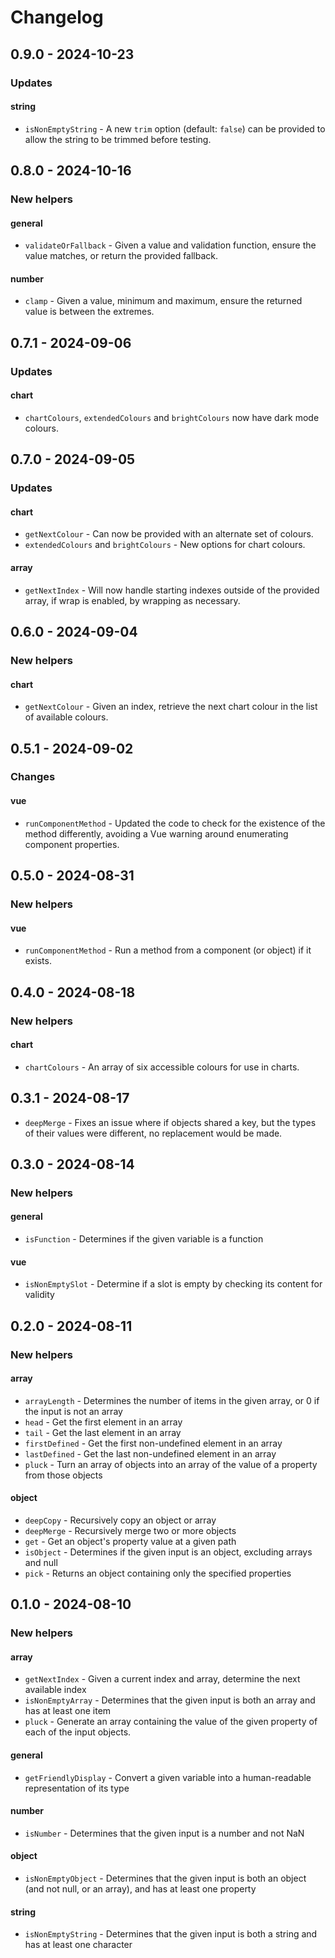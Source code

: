 # Changelog

## 0.9.0 - 2024-10-23

### Updates

#### string

- `isNonEmptyString` - A new `trim` option (default: `false`) can be provided to allow the string to be trimmed before testing.

## 0.8.0 - 2024-10-16

### New helpers

#### general

- `validateOrFallback` - Given a value and validation function, ensure the value matches, or return the provided fallback.

#### number

- `clamp` - Given a value, minimum and maximum, ensure the returned value is between the extremes.

## 0.7.1 - 2024-09-06

### Updates

#### chart

- `chartColours`, `extendedColours` and `brightColours` now have dark mode colours.

## 0.7.0 - 2024-09-05

### Updates

#### chart

- `getNextColour` - Can now be provided with an alternate set of colours.
- `extendedColours` and `brightColours` - New options for chart colours.

#### array

- `getNextIndex` - Will now handle starting indexes outside of the provided array, if wrap is enabled, by wrapping as necessary.

## 0.6.0 - 2024-09-04

### New helpers

#### chart

- `getNextColour` - Given an index, retrieve the next chart colour in the list of available colours.

## 0.5.1 - 2024-09-02

### Changes

#### vue

- `runComponentMethod` - Updated the code to check for the existence of the method differently, avoiding a Vue warning around enumerating component properties.

## 0.5.0 - 2024-08-31

### New helpers

#### vue

- `runComponentMethod` - Run a method from a component (or object) if it exists.

## 0.4.0 - 2024-08-18

### New helpers

#### chart

- `chartColours` - An array of six accessible colours for use in charts.

## 0.3.1 - 2024-08-17

- `deepMerge` - Fixes an issue where if objects shared a key, but the types of their values were different, no replacement would be made.

## 0.3.0 - 2024-08-14

### New helpers

#### general

- `isFunction` - Determines if the given variable is a function

#### vue

- `isNonEmptySlot` - Determine if a slot is empty by checking its content for validity

## 0.2.0 - 2024-08-11

### New helpers

#### array

- `arrayLength` - Determines the number of items in the given array, or 0 if the input is not an array
- `head` - Get the first element in an array
- `tail` - Get the last element in an array
- `firstDefined` - Get the first non-undefined element in an array
- `lastDefined` - Get the last non-undefined element in an array
- `pluck` - Turn an array of objects into an array of the value of a property from those objects

#### object

- `deepCopy` - Recursively copy an object or array
- `deepMerge` - Recursively merge two or more objects
- `get` - Get an object's property value at a given path
- `isObject` - Determines if the given input is an object, excluding arrays and null
- `pick` - Returns an object containing only the specified properties

## 0.1.0 - 2024-08-10

### New helpers

#### array

- `getNextIndex` - Given a current index and array, determine the next available index
- `isNonEmptyArray` - Determines that the given input is both an array and has at least one item
- `pluck` - Generate an array containing the value of the given property of each of the input objects.

#### general

- `getFriendlyDisplay` - Convert a given variable into a human-readable representation of its type

#### number

- `isNumber` - Determines that the given input is a number and not NaN

#### object

- `isNonEmptyObject` - Determines that the given input is both an object (and not null, or an array), and has at least one property

#### string

- `isNonEmptyString` - Determines that the given input is both a string and has at least one character
